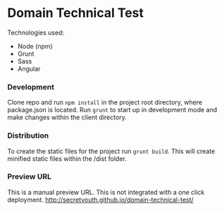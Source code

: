 # Domain Technical Test
Technologies used:
* Node (npm)
* Grunt
* Sass
* Angular

### Development ###
Clone repo and run `npm install` in the project root directory, where package.json is located.
Run `grunt` to start up in development mode and make changes within the client directory.

### Distribution ###
To create the static files for the project run `grunt build`. This will create minified static files within the /dist folder.

### Preview URL ###
This is a manual preview URL. This is not integrated with a one click deployment.
http://secretyouth.github.io/domain-technical-test/
